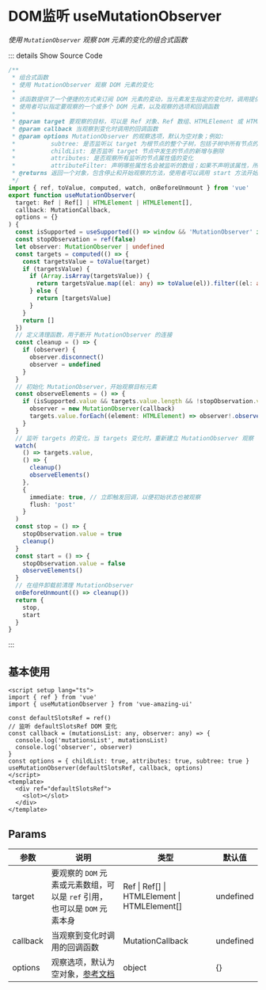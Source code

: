 # DOM监听 useMutationObserver

<BackTop />
<Watermark fullscreen content="Vue Amazing UI" />

*使用 `MutationObserver` 观察 `DOM` 元素的变化的组合式函数*

::: details Show Source Code

```ts
/**
 * 组合式函数
 * 使用 MutationObserver 观察 DOM 元素的变化
 *
 * 该函数提供了一个便捷的方式来订阅 DOM 元素的变动，当元素发生指定的变化时，调用提供的回调函数
 * 使用者可以指定要观察的一个或多个 DOM 元素，以及观察的选项和回调函数
 *
 * @param target 要观察的目标，可以是 Ref 对象、Ref 数组、HTMLElement 或 HTMLElement 数组
 * @param callback 当观察到变化时调用的回调函数
 * @param options MutationObserver 的观察选项，默认为空对象；例如:
 *          subtree: 是否监听以 target 为根节点的整个子树，包括子树中所有节点的属性
 *          childList: 是否监听 target 节点中发生的节点的新增与删除
 *          attributes: 是否观察所有监听的节点属性值的变化
 *          attributeFilter: 声明哪些属性名会被监听的数组；如果不声明该属性，所有属性的变化都将触发通知
 * @returns 返回一个对象，包含停止和开始观察的方法，使用者可以调用 start 方法开始观察，调用 stop 方法停止观察
 */
import { ref, toValue, computed, watch, onBeforeUnmount } from 'vue'
export function useMutationObserver(
  target: Ref | Ref[] | HTMLElement | HTMLElement[],
  callback: MutationCallback,
  options = {}
) {
  const isSupported = useSupported(() => window && 'MutationObserver' in window)
  const stopObservation = ref(false)
  let observer: MutationObserver | undefined
  const targets = computed(() => {
    const targetsValue = toValue(target)
    if (targetsValue) {
      if (Array.isArray(targetsValue)) {
        return targetsValue.map((el: any) => toValue(el)).filter((el: any) => el)
      } else {
        return [targetsValue]
      }
    }
    return []
  })
  // 定义清理函数，用于断开 MutationObserver 的连接
  const cleanup = () => {
    if (observer) {
      observer.disconnect()
      observer = undefined
    }
  }
  // 初始化 MutationObserver，开始观察目标元素
  const observeElements = () => {
    if (isSupported.value && targets.value.length && !stopObservation.value) {
      observer = new MutationObserver(callback)
      targets.value.forEach((element: HTMLElement) => observer!.observe(element, options))
    }
  }
  // 监听 targets 的变化，当 targets 变化时，重新建立 MutationObserver 观察
  watch(
    () => targets.value,
    () => {
      cleanup()
      observeElements()
    },
    {
      immediate: true, // 立即触发回调，以便初始状态也被观察
      flush: 'post'
    }
  )
  const stop = () => {
    stopObservation.value = true
    cleanup()
  }
  const start = () => {
    stopObservation.value = false
    observeElements()
  }
  // 在组件卸载前清理 MutationObserver
  onBeforeUnmount(() => cleanup())
  return {
    stop,
    start
  }
}
```

:::

## 基本使用

```vue
<script setup lang="ts">
import { ref } from 'vue'
import { useMutationObserver } from 'vue-amazing-ui'

const defaultSlotsRef = ref()
// 监听 defaultSlotsRef DOM 变化
const callback = (mutationsList: any, observer: any) => {
  console.log('mutationsList', mutationsList)
  console.log('observer', observer)
}
const options = { childList: true, attributes: true, subtree: true }
useMutationObserver(defaultSlotsRef, callback, options)
</script>
<template>
  <div ref="defaultSlotsRef">
    <slot></slot>
  </div>
</template>
```

## Params

参数 | 说明 | 类型 | 默认值
-- | -- | -- | --
target | 要观察的 `DOM` 元素或元素数组，可以是 `ref` 引用，也可以是 `DOM` 元素本身 | Ref &#124; Ref[] &#124; HTMLElement &#124; HTMLElement[] | undefined
callback | 当观察到变化时调用的回调函数 | MutationCallback | undefined
options | 观察选项，默认为空对象，[参考文档](https://developer.mozilla.org/zh-CN/docs/Web/API/MutationObserver/observe#attributes) | object | {}
